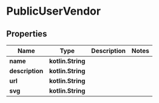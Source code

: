 
# PublicUserVendor

## Properties
| Name | Type | Description | Notes |
| ------------ | ------------- | ------------- | ------------- |
| **name** | **kotlin.String** |  |  |
| **description** | **kotlin.String** |  |  |
| **url** | **kotlin.String** |  |  |
| **svg** | **kotlin.String** |  |  |



